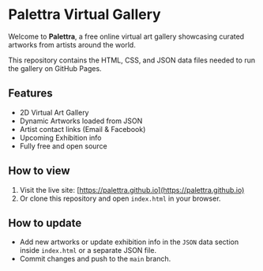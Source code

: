 # Palettra Virtual Gallery

Welcome to **Palettra**, a free online virtual art gallery showcasing curated artworks from artists around the world.  

This repository contains the HTML, CSS, and JSON data files needed to run the gallery on GitHub Pages.

## Features
- 2D Virtual Art Gallery
- Dynamic Artworks loaded from JSON
- Artist contact links (Email & Facebook)
- Upcoming Exhibition info
- Fully free and open source

## How to view
1. Visit the live site: [https://palettra.github.io](https://palettra.github.io)
2. Or clone this repository and open `index.html` in your browser.

## How to update
- Add new artworks or update exhibition info in the `JSON` data section inside `index.html` or a separate JSON file.
- Commit changes and push to the `main` branch.
